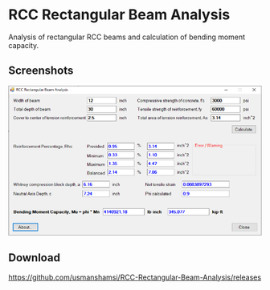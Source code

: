 # RCC Rectangular Beam Analysis
Analysis of rectangular RCC beams and calculation of bending moment capacity.

## Screenshots
![Screenshot](/Screenshots/main_form.png "Main Form")

## Download
https://github.com/usmanshamsi/RCC-Rectangular-Beam-Analysis/releases